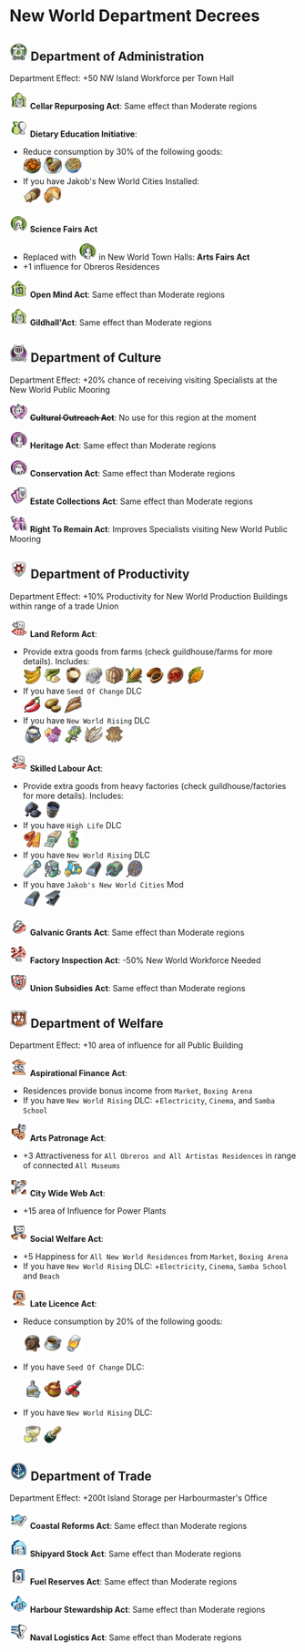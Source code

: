 # New World Department Decrees

<img src="./icons/emo_admin_department.png" width="32" /> **Department of Administration**
-
Department Effect: +50 NW Island Workforce per Town Hall

<img src="./icons/icon_city_beautification_0.png" width="32" /> **Cellar Repurposing Act**: Same effect than Moderate regions

<img src="./icons/icon_sustainable_eating_0.png" width="32" /> **Dietary Education Initiative**:

- Reduce consumption by 30% of the following goods:
  <div>
    <img src="./icons/icon_fried_bananas_0.png" width="32" />
    <img src="./icons/icon_burrito_0.png" width="32" />
    <img src="./icons/icon_jalea_0.png" width="32" />
  </div>
- If you have Jakob's New World Cities Installed: 
  <div>
    <img src="./icons/icon_bread_0.png" width="32" />
    <img src="./icons/icon_sheep_cheese_0.png" width="32" />
  </div>


<img src="./icons/icon_age_of_reason_0.png" width="32" /> **Science Fairs Act**
- Replaced with
<img src="./icons/icon_age_of_art.png" width="32" /> in New World Town Halls: **Arts Fairs Act**
- +1 influence for Obreros Residences

<img src="./icons/icon_town_hall_extension_0.png" width="32" /> **Open Mind Act**: Same effect than Moderate regions

<img src="./icons/icon_city_beautification_0.png" width="32" /> **Gildhall'Act**: Same effect than Moderate regions

<img src="./icons/emo_culture_department.png" width="32" /> **Department of Culture**
-
Department Effect: +20% chance of receiving visiting Specialists at the New World Public Mooring

<img src="./icons/icon_expo_promotion_0.png" width="32" /> **~~Cultural Outreach Act~~**: No use for this region at the moment

<img src="./icons/icon_cultural_heritage_0.png" width="32" /> **Heritage Act**: Same effect than Moderate regions

<img src="./icons/icon_zoological_evolution_0.png" width="32" /> **Conservation Act**: Same effect than Moderate regions

<img src="./icons/icon_national_collection_0.png" width="32" /> **Estate Collections Act**: Same effect than Moderate regions

<img src="./icons/icon_permanent_visa_0.png" width="32" /> **Right To Remain Act**: Improves Specialists visiting New World Public Mooring


<img src="./icons/emo_industry_department.png" width="32" /> **Department of Productivity**
-
Department Effect: +10% Productivity for New World Production Buildings within range of a trade Union

<img src="./icons/icon_agricultural_subsidy_0.png" width="32" /> **Land Reform Act**: 
- Provide extra goods from farms (check guildhouse/farms for more details). Includes: 
  <div>
    <img src="./icons/icon_banana_0.png" width="32" />
    <img src="./icons/icon_cane_sugar_1_0.png" width="32" />
    <img src="./icons/icon_caoutchouc_0.png" width="32" />
    <img src="./icons/icon_cotton_0.png" width="32" />
    <img src="./icons/icon_alpaca_wool_0.png" width="32" />
    <img src="./icons/icon_corn_0.png" width="32" />
    <img src="./icons/icon_cocoa_0.png" width="32" />
    <img src="./icons/icon_coffee_beans_0.png" width="32" />
    <img src="./icons/icon_tobacco_0.png" width="32" />
  </div>
- If you have `Seed Of Change` DLC
  <div>
    <img src="./icons/icon_spices_1.png" width="32" />
    <img src="./icons/icon_potatoes_0.png" width="32" />
    <img src="./icons/icon_cereals_2_0.png" width="32" />
  </div>
- If you have `New World Rising` DLC 
  <div>
    <img src="./icons/icon_sheep_milk_0.png" width="32" />
    <img src="./icons/icon_orchid_0.png" width="32" />
    <img src="./icons/icon_herbs_with_flower_0.png" width="32" />
    <img src="./icons/icon_nandu_feathers_0.png" width="32" />
    <img src="./icons/icon_nandu_leather_0.png" width="32" />
  </div>


<img src="./icons/icon_manufacturing_reform_0.png" width="32" /> **Skilled Labour Act**: 
- Provide extra goods from heavy factories (check guildhouse/factories for more details). Includes: 
  <div>
    <img src="./icons/icon_coal_0.png" width="32" />
    <img src="./icons/icon_oil_0.png" width="32" />
  </div>
- If you have `High Life` DLC
  <div>
    <img src="./icons/icon_celluloid_0.png" width="32" />
    <img src="./icons/icon_bubble_gum_0.png" width="32" />
    <img src="./icons/icon_ethanol_0.png" width="32" />
  </div>
- If you have `New World Rising` DLC 
  <div>
    <img src="./icons/icon_helium_0.png" width="32" />
    <img src="./icons/icon_ventilator_0.png" width="32" />
    <img src="./icons/icon_scooter_0.png" width="32" />
    <img src="./icons/icon_steel_0.png" width="32" />
    <img src="./icons/icon_motor_0.png" width="32" />
    <img src="./icons/icon_film_role_0.png" width="32" />
  </div>
- If you have `Jakob's New World Cities` Mod
  <div>
    <img src="./icons/icon_steel_0.png" width="32" />
    <img src="./icons/icon_beams_0.png" width="32" />
  </div>

<img src="./icons/icon_efficiency_program_0.png" width="32" /> **Galvanic Grants Act**: Same effect than Moderate regions 

<img src="./icons/icon_professional_development_0.png" width="32" /> **Factory Inspection Act**: -50% New World Workforce Needed

<img src="./icons/icon_union_impulse_0.png" width="32" /> **Union Subsidies Act**: Same effect than Moderate regions 

<img src="./icons/emo_public_department.png" width="32" /> **Department of Welfare**
-
Department Effect: +10 area of influence for all Public Building

<img src="./icons/icon_publicly_endorsed_amenities_0.png" width="32" /> **Aspirational Finance Act**:
- Residences provide bonus income from `Market`, `Boxing Arena`
- If you have `New World Rising` DLC: +`Electricity`, `Cinema`, and `Samba School`

<img src="./icons/icon_patronage_of_romantics_0.png" width="32" /> **Arts Patronage Act**:
- +3 Attractiveness for `All Obreros and All Artistas Residences` in range of connected `All Museums`

<img src="./icons/icon_power_reform_0.png" width="32" /> **City Wide Web Act**:
- +15 area of Influence for Power Plants

<img src="./icons/icon_welfare_state_0.png" width="32" /> **Social Welfare Act**:
- +5 Happiness for `All New World Residences` from `Market`, `Boxing Arena` 
- If you have `New World Rising` DLC: +`Electricity`, `Cinema`, `Samba School` and `Beach`

<img src="./icons/icon_common_spirits_act_0.png" width="32" /> **Late Licence Act**:

- Reduce consumption by 20% of the following goods:
  <div>
    <img src="./icons/icon_rum_barrel_0.png" width="32" />
    <img src="./icons/icon_coffe_cup_0.png" width="32" />
    <img src="./icons/icon_beer_0.png" width="32" />
  </div>
- If you have `Seed Of Change` DLC: 
  <div>
    <img src="./icons/icon_schnapps_4_0.png" width="32" />
    <img src="./icons/icon_atole_0.png" width="32" />
    <img src="./icons/icon_tabasco_sauce_0.png" width="32" />
  </div>

- If you have `New World Rising` DLC: 
  <div>
    <img src="./icons/icon_mezcal_0.png" width="32" />
    <img src="./icons/icon_champagne_0.png" width="32" />
  </div>

<img src="./icons/emo_trade_department.png" width="32" /> **Department of Trade**
-
Department Effect: +200t Island Storage per Harbourmaster's Office

<img src="./icons/icon_maritime_exploitation_program_0.png" width="32" /> **Coastal Reforms Act**: Same effect than Moderate regions

<img src="./icons/icon_depot_annex_reform_0.png" width="32" /> **Shipyard Stock Act**: Same effect than Moderate regions

<img src="./icons/icon_tank_capacity_extension_0.png" width="32" /> **Fuel Reserves Act**: Same effect than Moderate regions

<img src="./icons/icon_restructuring_of_harbourmasters_0.png" width="32" /> **Harbour Stewardship Act**: Same effect than Moderate regions

<img src="./icons/icon_vessel_traffic_service_0.png" width="32" /> **Naval Logistics Act**: Same effect than Moderate regions